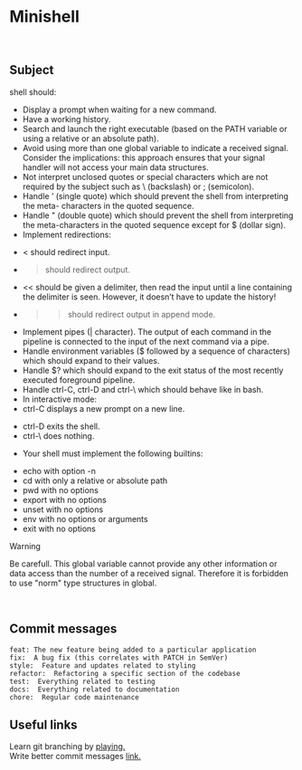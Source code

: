 # Minishell
<br>

## Subject
shell should:
* Display a prompt when waiting for a new command.
* Have a working history.
* Search and launch the right executable (based on the PATH variable or using a relative or an absolute path).
* Avoid using more than one global variable to indicate a received signal. Consider the implications: this approach ensures that your signal handler will not access your main data structures.
* Not interpret unclosed quotes or special characters which are not required by the subject such as \ (backslash) or ; (semicolon).
* Handle ’ (single quote) which should prevent the shell from interpreting the meta- characters in the quoted sequence.
* Handle " (double quote) which should prevent the shell from interpreting the meta-characters in the quoted sequence except for $ (dollar sign).
* Implement redirections:
- < should redirect input.
- > should redirect output.
- << should be given a delimiter, then read the input until a line containing the delimiter is seen. However, it doesn’t have to update the history!
- >> should redirect output in append mode.
* Implement pipes (| character). The output of each command in the pipeline is connected to the input of the next command via a pipe.
* Handle environment variables ($ followed by a sequence of characters) which should expand to their values.
* Handle $? which should expand to the exit status of the most recently executed foreground pipeline.
* Handle ctrl-C, ctrl-D and ctrl-\ which should behave like in bash.
* In interactive mode:
* ctrl-C displays a new prompt on a new line.
- ctrl-D exits the shell.
- ctrl-\ does nothing.
* Your shell must implement the following builtins:
- echo with option -n
- cd with only a relative or absolute path
- pwd with no options
- export with no options
- unset with no options
- env with no options or arguments
- exit with no options

> [!WARNING]
> Be carefull. This global variable cannot provide any other
> information or data access than the number of a received signal.
> Therefore it is forbidden to use "norm" type structures in global.
<br>

## Commit messages
```
feat: The new feature being added to a particular application
fix:  A bug fix (this correlates with PATCH in SemVer)
style:  Feature and updates related to styling
refactor:  Refactoring a specific section of the codebase
test:  Everything related to testing
docs:  Everything related to documentation
chore:  Regular code maintenance
```
## Useful links
Learn git branching by [playing.](https://learngitbranching.js.org/)
<br>
Write better commit messages [link.](https://medium.com/swlh/writing-better-commit-messages-9b0b6ff60c67)
